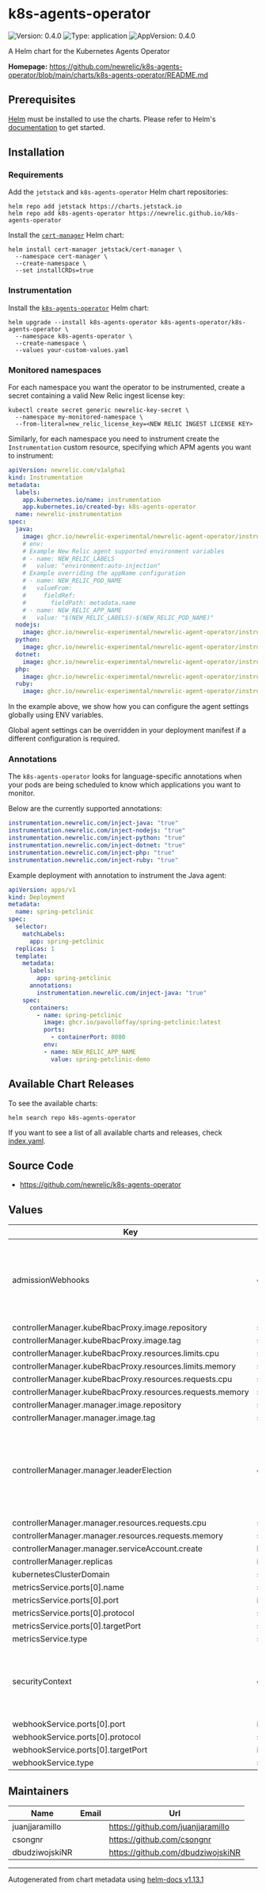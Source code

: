 # k8s-agents-operator

![Version: 0.4.0](https://img.shields.io/badge/Version-0.4.0-informational?style=flat-square) ![Type: application](https://img.shields.io/badge/Type-application-informational?style=flat-square) ![AppVersion: 0.4.0](https://img.shields.io/badge/AppVersion-0.4.0-informational?style=flat-square)

A Helm chart for the Kubernetes Agents Operator

**Homepage:** <https://github.com/newrelic/k8s-agents-operator/blob/main/charts/k8s-agents-operator/README.md>

## Prerequisites

[Helm](https://helm.sh) must be installed to use the charts.  Please refer to Helm's [documentation](https://helm.sh/docs) to get started.

## Installation

### Requirements

Add the `jetstack` and `k8s-agents-operator` Helm chart repositories:
```shell
helm repo add jetstack https://charts.jetstack.io
helm repo add k8s-agents-operator https://newrelic.github.io/k8s-agents-operator
```

Install the [`cert-manager`](https://github.com/cert-manager/cert-manager) Helm chart:
```shell
helm install cert-manager jetstack/cert-manager \
  --namespace cert-manager \
  --create-namespace \
  --set installCRDs=true
```

### Instrumentation

Install the [`k8s-agents-operator`](https://github.com/newrelic/k8s-agents-operator) Helm chart:
```shell
helm upgrade --install k8s-agents-operator k8s-agents-operator/k8s-agents-operator \
  --namespace k8s-agents-operator \
  --create-namespace \
  --values your-custom-values.yaml
```

### Monitored namespaces

For each namespace you want the operator to be instrumented, create a secret containing a valid New Relic ingest license key:
```shell
kubectl create secret generic newrelic-key-secret \
  --namespace my-monitored-namespace \
  --from-literal=new_relic_license_key=<NEW RELIC INGEST LICENSE KEY>
```

Similarly, for each namespace you need to instrument create the `Instrumentation` custom resource, specifying which APM agents you want to instrument:
```yaml
apiVersion: newrelic.com/v1alpha1
kind: Instrumentation
metadata:
  labels:
    app.kubernetes.io/name: instrumentation
    app.kubernetes.io/created-by: k8s-agents-operator
  name: newrelic-instrumentation
spec:
  java:
    image: ghcr.io/newrelic-experimental/newrelic-agent-operator/instrumentation-java:latest
    # env:
    # Example New Relic agent supported environment variables
    # - name: NEW_RELIC_LABELS
    #   value: "environment:auto-injection"
    # Example overriding the appName configuration
    # - name: NEW_RELIC_POD_NAME
    #   valueFrom:
    #     fieldRef:
    #       fieldPath: metadata.name
    # - name: NEW_RELIC_APP_NAME
    #   value: "$(NEW_RELIC_LABELS)-$(NEW_RELIC_POD_NAME)"
  nodejs:
    image: ghcr.io/newrelic-experimental/newrelic-agent-operator/instrumentation-nodejs:latest
  python:
    image: ghcr.io/newrelic-experimental/newrelic-agent-operator/instrumentation-python:latest
  dotnet:
    image: ghcr.io/newrelic-experimental/newrelic-agent-operator/instrumentation-dotnet-arm:latest
  php:
    image: ghcr.io/newrelic-experimental/newrelic-agent-operator/instrumentation-php:latest
  ruby:
    image: ghcr.io/newrelic-experimental/newrelic-agent-operator/instrumentation-ruby:latest
```
In the example above, we show how you can configure the agent settings globally using ENV variables.

Global agent settings can be overridden in your deployment manifest if a different configuration is required.

### Annotations

The `k8s-agents-operator` looks for language-specific annotations when your pods are being scheduled to know which applications you want to monitor.

Below are the currently supported annotations:
```yaml
instrumentation.newrelic.com/inject-java: "true"
instrumentation.newrelic.com/inject-nodejs: "true"
instrumentation.newrelic.com/inject-python: "true"
instrumentation.newrelic.com/inject-dotnet: "true"
instrumentation.newrelic.com/inject-php: "true"
instrumentation.newrelic.com/inject-ruby: "true"
```

Example deployment with annotation to instrument the Java agent:
```yaml
apiVersion: apps/v1
kind: Deployment
metadata:
  name: spring-petclinic
spec:
  selector:
    matchLabels:
      app: spring-petclinic
  replicas: 1
  template:
    metadata:
      labels:
        app: spring-petclinic
      annotations:
        instrumentation.newrelic.com/inject-java: "true"
    spec:
      containers:
        - name: spring-petclinic
          image: ghcr.io/pavolloffay/spring-petclinic:latest
          ports:
            - containerPort: 8080
          env:
          - name: NEW_RELIC_APP_NAME
            value: spring-petclinic-demo
```

## Available Chart Releases

To see the available charts:
```shell
helm search repo k8s-agents-operator
```

If you want to see a list of all available charts and releases, check [index.yaml](https://newrelic.github.io/k8s-agents-operator/index.yaml).

## Source Code

* <https://github.com/newrelic/k8s-agents-operator>

## Values

| Key | Type | Default | Description |
|-----|------|---------|-------------|
| admissionWebhooks | object | `{"create":true}` | Admission webhooks make sure only requests with correctly formatted rules will get into the Operator |
| controllerManager.kubeRbacProxy.image.repository | string | `"gcr.io/kubebuilder/kube-rbac-proxy"` |  |
| controllerManager.kubeRbacProxy.image.tag | string | `"v0.14.0"` |  |
| controllerManager.kubeRbacProxy.resources.limits.cpu | string | `"500m"` |  |
| controllerManager.kubeRbacProxy.resources.limits.memory | string | `"128Mi"` |  |
| controllerManager.kubeRbacProxy.resources.requests.cpu | string | `"5m"` |  |
| controllerManager.kubeRbacProxy.resources.requests.memory | string | `"64Mi"` |  |
| controllerManager.manager.image.repository | string | `"newrelic/k8s-agents-operator"` |  |
| controllerManager.manager.image.tag | string | `nil` |  |
| controllerManager.manager.leaderElection | object | `{"enabled":true}` | Enable leader election mechanism for protecting against split brain if multiple operator pods/replicas are started |
| controllerManager.manager.resources.requests.cpu | string | `"100m"` |  |
| controllerManager.manager.resources.requests.memory | string | `"64Mi"` |  |
| controllerManager.manager.serviceAccount.create | bool | `true` |  |
| controllerManager.replicas | int | `1` |  |
| kubernetesClusterDomain | string | `"cluster.local"` |  |
| metricsService.ports[0].name | string | `"https"` |  |
| metricsService.ports[0].port | int | `8443` |  |
| metricsService.ports[0].protocol | string | `"TCP"` |  |
| metricsService.ports[0].targetPort | string | `"https"` |  |
| metricsService.type | string | `"ClusterIP"` |  |
| securityContext | object | `{"fsGroup":65532,"runAsGroup":65532,"runAsNonRoot":true,"runAsUser":65532}` | SecurityContext holds pod-level security attributes and common container settings |
| webhookService.ports[0].port | int | `443` |  |
| webhookService.ports[0].protocol | string | `"TCP"` |  |
| webhookService.ports[0].targetPort | int | `9443` |  |
| webhookService.type | string | `"ClusterIP"` |  |

## Maintainers

| Name | Email | Url |
| ---- | ------ | --- |
| juanjjaramillo |  | <https://github.com/juanjjaramillo> |
| csongnr |  | <https://github.com/csongnr> |
| dbudziwojskiNR |  | <https://github.com/dbudziwojskiNR> |

----------------------------------------------
Autogenerated from chart metadata using [helm-docs v1.13.1](https://github.com/norwoodj/helm-docs/releases/v1.13.1)
